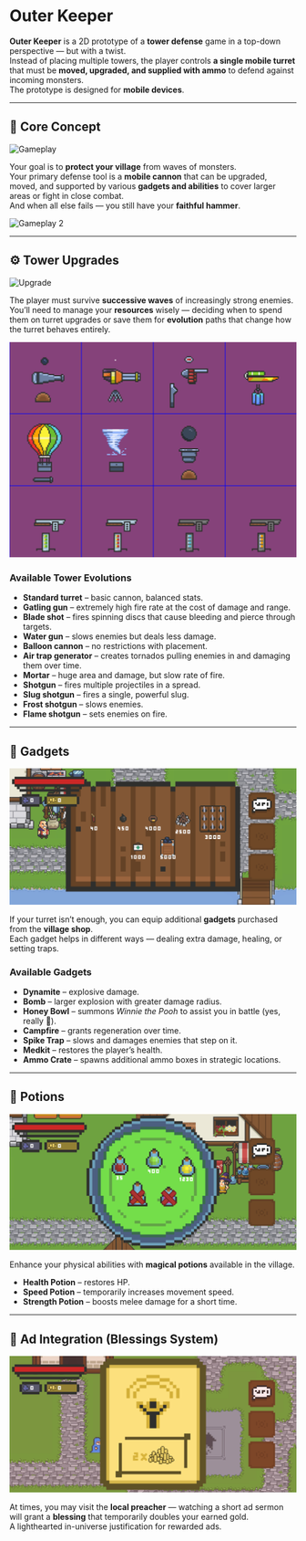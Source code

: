 # Outer Keeper

**Outer Keeper** is a 2D prototype of a **tower defense** game in a top-down perspective — but with a twist.  
Instead of placing multiple towers, the player controls **a single mobile turret** that must be **moved, upgraded, and supplied with ammo** to defend against incoming monsters.  
The prototype is designed for **mobile devices**.

---

## 🎯 Core Concept

![Gameplay](placing.gif)

Your goal is to **protect your village** from waves of monsters.  
Your primary defense tool is a **mobile cannon** that can be upgraded, moved, and supported by various **gadgets and abilities** to cover larger areas or fight in close combat.  
And when all else fails — you still have your **faithful hammer**.

![Gameplay 2](gameplay.gif)

---

## ⚙️ Tower Upgrades

![Upgrade](upgrade.gif)

The player must survive **successive waves** of increasingly strong enemies.  
You’ll need to manage your **resources** wisely — deciding when to spend them on turret upgrades or save them for **evolution** paths that change how the turret behaves entirely.

![Cannons](cannons.png)

### Available Tower Evolutions

- **Standard turret** – basic cannon, balanced stats.  
- **Gatling gun** – extremely high fire rate at the cost of damage and range.  
- **Blade shot** – fires spinning discs that cause bleeding and pierce through targets.  
- **Water gun** – slows enemies but deals less damage.  
- **Balloon cannon** – no restrictions with placement. 
- **Air trap generator** – creates tornados pulling enemies in and damaging them over time.  
- **Mortar** – huge area and damage, but slow rate of fire.  
- **Shotgun** – fires multiple projectiles in a spread.  
- **Slug shotgun** – fires a single, powerful slug.  
- **Frost shotgun** – slows enemies.  
- **Flame shotgun** – sets enemies on fire.

---

## 🧰 Gadgets

![Gadgets](gadgets.jpg)

If your turret isn’t enough, you can equip additional **gadgets** purchased from the **village shop**.  
Each gadget helps in different ways — dealing extra damage, healing, or setting traps.

### Available Gadgets
- **Dynamite** – explosive damage.  
- **Bomb** – larger explosion with greater damage radius.  
- **Honey Bowl** – summons *Winnie the Pooh* to assist you in battle (yes, really 🐻).  
- **Campfire** – grants regeneration over time.  
- **Spike Trap** – slows and damages enemies that step on it.  
- **Medkit** – restores the player’s health.  
- **Ammo Crate** – spawns additional ammo boxes in strategic locations.

---

## 🧪 Potions

![Potions](potions.jpg)

Enhance your physical abilities with **magical potions** available in the village.

- **Health Potion** – restores HP.  
- **Speed Potion** – temporarily increases movement speed.  
- **Strength Potion** – boosts melee damage for a short time.

---

## 🙏 Ad Integration (Blessings System)

![Ad](ad.jpg)

At times, you may visit the **local preacher** — watching a short ad sermon will grant a **blessing** that temporarily doubles your earned gold.  
A lighthearted in-universe justification for rewarded ads.


